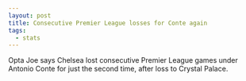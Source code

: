 ```yaml
---  
layout: post
title: Consecutive Premier League losses for Conte again
tags:
  - stats
---
```


Opta Joe says Chelsea lost consecutive Premier League games under Antonio Conte for just the second time, after loss to Crystal Palace.